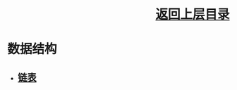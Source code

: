 # <p align="right">[返回上层目录](../README.md)</p>

# <p align="left">数据结构</p>																				

- ## [链表](./数据结构/链表.md)